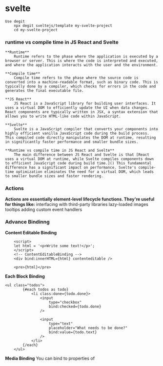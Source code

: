 ```

```

# svelte

    Use degit
        npx degit sveltejs/template my-svelte-project
        cd my-svelte-project

### runtime vs compile time in JS React and Svelte

    **Runtime**
        Runtime refers to the phase where the application is executed by a browser or server. This is where the code is interpreted and executed, and where the application interacts with the user and the environment.

    **Compile time**
        Compile time refers to the phase where the source code is converted into a machine-readable format, such as binary code. This is typically done by a compiler, which checks for errors in the code and generates the final executable file.

    **JS React**
        JS React is a JavaScript library for building user interfaces. It uses a virtual DOM to efficiently update the UI when data changes. React components are typically written in JSX, a syntax extension that allows you to write HTML-like code within JavaScript.

    **Svelte**
        Svelte is a JavaScript compiler that converts your components into highly efficient vanilla JavaScript code during the build process. This compiled code directly manipulates the DOM at runtime, resulting in significantly faster performance and smaller bundle sizes.

    **Runtime vs compile time in JS React and Svelte**
        The main difference between JS React and Svelte is that [React uses a virtual DOM at runtime, while Svelte compiles components down to efficient JavaScript code during build time.]() This fundamental difference has a significant impact on performance. Svelte's compile-time optimization eliminates the need for a virtual DOM, which leads to smaller bundle sizes and faster rendering.

### **Actions**

**Actions are essentially element-level lifecycle functions. They're useful for things like:**
	interfacing with third-party libraries
   	lazy-loaded images
    tooltips
    adding custom event handlers

### **Advance Bindinng**

**Content Editable Binding**

```
    <script>
   	let html = '<p>Write some text!</p>';
    </script>
    <!-- ContentEditableBinding -->
    <div bind:innerHTML={html} contenteditable />

    <pre>{html}</pre>
```

**Each Block Binding**

```
<ul class="todos">
		{#each todos as todo}
			<li class:done={todo.done}>
				<input
					type="checkbox"
					bind:checked={todo.done}
				/>

				<input
					type="text"
					placeholder="What needs to be done?"
					bind:value={todo.text}
				/>
			</li>
		{/each}
	</ul>

```

**Media Binding**
    You can bind to properties of <audio> and <video> elements, making it easy to (for example) build custom player UI,
    ```
	<audio
            {src}
            bind:currentTime={time}
            bind:duration
            bind:paused
            preload="metadata"
            on:ended={() => {
                time = 0;
		    }}
	    />
    ```
